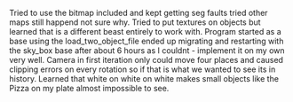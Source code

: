 Tried to use the bitmap included and kept getting seg faults tried other maps still happend not sure why.
Tried to put textures on objects but learned that is a different beast entirely to work with.
Program started as a base using the load_two_object_file ended up migrating and restarting with the sky_box base after about 6 hours as I couldnt -         implement it on my own very well.
Camera in first iteration only could move four places and caused clipping errors on every rotation so if that is what we wanted to see its in history.
Learned that white on white on white makes small objects like the Pizza on my plate almost impossible to see.